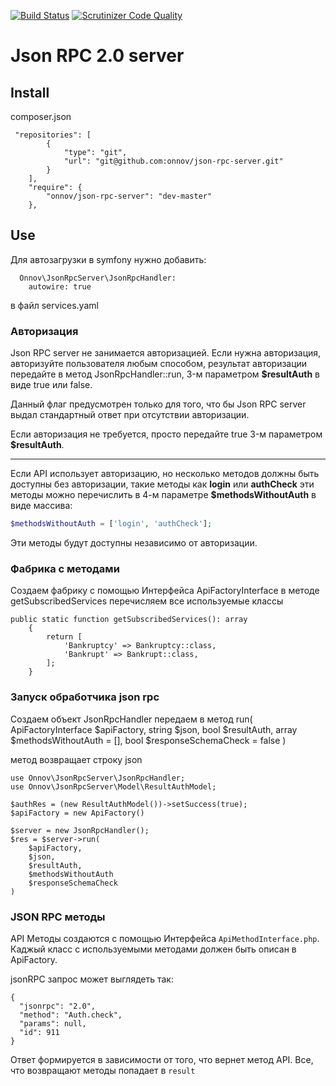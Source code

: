 [![Build Status](https://travis-ci.org/onnov/json-rpc-server.svg?branch=master)](https://travis-ci.org/onnov/json-rpc-server)
[![Scrutinizer Code Quality](https://scrutinizer-ci.com/g/onnov/json-rpc-server/badges/quality-score.png?b=master)](https://scrutinizer-ci.com/g/onnov/json-rpc-server/?branch=master)


# Json RPC 2.0 server

## Install

composer.json
```
 "repositories": [
        {
            "type": "git",
            "url": "git@github.com:onnov/json-rpc-server.git"
        }
    ],
    "require": {
        "onnov/json-rpc-server": "dev-master"
    },
```

## Use

Для автозагрузки в symfony нужно добавить:
```
  Onnov\JsonRpcServer\JsonRpcHandler:
    autowire: true
```
в файл services.yaml

### Авторизация
Json RPC server не занимается авторизацией.
Если нужна авторизация, авторизуйте пользователя любым способом,
результат авторизации передайте в метод JsonRpcHandler::run,
3-м параметром **$resultAuth** в виде true или false.

Данный флаг предусмотрен только для того, что бы
Json RPC server выдал стандартный ответ при отсутствии авторизации.

Если авторизация не требуется, просто передайте true
3-м параметром **$resultAuth**.

---

Если API использует авторизацию, но несколько методов должны быть доступны
без авторизации, такие методы как **login** или **authCheck**
эти методы можно перечислить в 4-м параметре **$methodsWithoutAuth** в виде массива:
```php
$methodsWithoutAuth = ['login', 'authCheck'];
```
Эти методы будут доступны независимо от авторизации.

### Фабрика с методами
Создаем фабрику с помощью Интерфейса ApiFactoryInterface
в методе getSubscribedServices перечисляем все используемые классы
```
public static function getSubscribedServices(): array
    {
        return [
            'Bankruptcy' => Bankruptcy::class,
            'Bankrupt' => Bankrupt::class,
        ];
    }
```

### Запуск обработчика json rpc
Создаем объект JsonRpcHandler
передаем в метод run(
        ApiFactoryInterface $apiFactory,
        string $json,
        bool $resultAuth,
        array $methodsWithoutAuth = [],
        bool $responseSchemaCheck = false
)

метод возвращает строку json

```
use Onnov\JsonRpcServer\JsonRpcHandler;
use Onnov\JsonRpcServer\Model\ResultAuthModel;

$authRes = (new ResultAuthModel())->setSuccess(true);
$apiFactory = new ApiFactory()

$server = new JsonRpcHandler();
$res = $server->run(
    $apiFactory,
    $json,
    $resultAuth,
    $methodsWithoutAuth
    $responseSchemaCheck
)

```

### JSON RPC методы
API Методы создаются с помощью Интерфейса `ApiMethodInterface.php`. 
Каджый класс с используемыми методами должен быть описан в ApiFactory.

jsonRPC запрос может выглядеть так:
```
{
  "jsonrpc": "2.0",
  "method": "Auth.check",
  "params": null,
  "id": 911
}
```
Ответ формируется в зависимости от того, что вернет метод API.
Все, что возвращают методы попадает в `result`

